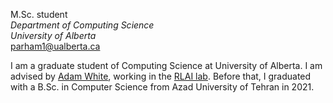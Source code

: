 M.Sc. student<br>
<i>Department of Computing Science</i><br>
<i>University of Alberta</i><br>
[parham1@ualberta.ca](mailto:parham1@ualberta.ca)</br>

I am a graduate student of Computing Science at University of Alberta. I am advised by [Adam White](http://adamwhite.ca/), working in the [RLAI lab](http://rlai.ualberta.ca/). Before that, I graduated with a B.Sc. in Computer Science from Azad University of Tehran in 2021.
